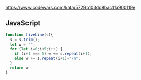 https://www.codewars.com/kata/5729b103dd8bac11a900119e

## JavaScript
```js
function fiveLine(s){
  s = s.trim();
  let w = "";
  for (let i=0;i<5;i++) {
    if (i+1 === 5) w += s.repeat(i+1);
    else w += s.repeat(i+1)+"\n";
  }
  return w
}
```